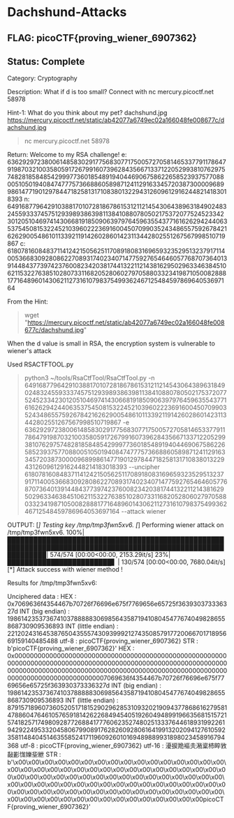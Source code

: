 # Dachshund-Attacks

## FLAG: picoCTF{proving_wiener_6907362}

## Status: Complete

Category: Cryptography

Description: What if d is too small? Connect with nc mercury.picoctf.net 58978

Hint-1: What do you think about my pet? dachshund.jpg <https://mercury.picoctf.net/static/ab42077a6749ec02a166048fe008677c/dachshund.jpg>

> nc mercury.picoctf.net 58978

Return:
Welcome to my RSA challenge!
e: 63629297238006148583029177568307717500572705814653377911786479198703210035805917267991607396284356671337122052993810762975748281858485429997736018548919404469067586226585239375770880051050194084747775736688605898712411291633457203873000096899861477190129784471825813171083801322943126096129162448214183018393
n: 64916877964291038817010728186786153121121454306438963184902483245593337457512939893863981138410880780502175372077524523342301205104697414306681918509063979764596355437716162629424406353754508153224521039602223691600450709903524348655759267842162629005486101133921191426028601423113442802551267567998510719867
c: 61807816084837114124215056251170891808316965932352951323791711400536683092808622708931740234071477592765464605776870736401391448437739742376008234203817441322112143816295029633463845106211532276385102807331168205280602797058803323419871050082888177164896014306211273161079837549936246712548459786964053697164

From the Hint:
> wget "https://mercury.picoctf.net/static/ab42077a6749ec02a166048fe008677c/dachshund.jpg"

When the d value is small in RSA, the encryption system is vulnerable to wiener's attack

Used RSACTFTOOL.py
> python3 ~/tools/RsaCtfTool/RsaCtfTool.py -n 64916877964291038817010728186786153121121454306438963184902483245593337457512939893863981138410880780502175372077524523342301205104697414306681918509063979764596355437716162629424406353754508153224521039602223691600450709903524348655759267842162629005486101133921191426028601423113442802551267567998510719867 -e 63629297238006148583029177568307717500572705814653377911786479198703210035805917267991607396284356671337122052993810762975748281858485429997736018548919404469067586226585239375770880051050194084747775736688605898712411291633457203873000096899861477190129784471825813171083801322943126096129162448214183018393 --uncipher 61807816084837114124215056251170891808316965932352951323791711400536683092808622708931740234071477592765464605776870736401391448437739742376008234203817441322112143816295029633463845106211532276385102807331168205280602797058803323419871050082888177164896014306211273161079837549936246712548459786964053697164 --attack wiener

OUTPUT:
[*] Testing key /tmp/tmp3fwn5xv6.
[*] Performing wiener attack on /tmp/tmp3fwn5xv6.
100%|█████████████████████████████████████████████████████████████████████████████████████████████████████████████| 574/574 [00:00<00:00, 2153.29it/s]
 23%|████████████████████████▋                                                                                    | 130/574 [00:00<00:00, 7680.04it/s]
[*] Attack success with wiener method !

Results for /tmp/tmp3fwn5xv6:

Unciphered data :
HEX : 0x7069636f4354467b70726f76696e675f7769656e65725f363930373336327d
INT (big endian) : 198614235373674103788888306985643587194108045477674049828655868730909536893
INT (little endian) : 221202431645387650435557430939992127435085791772006670171895669159140485488
utf-8 : picoCTF{proving_wiener_6907362}
STR : b'picoCTF{proving_wiener_6907362}'
HEX : 0x000000000000000000000000000000000000000000000000000000000000000000000000000000000000000000000000000000000000000000000000000000000000000000000000000000000000000000000000000000000000000000000000007069636f4354467b70726f76696e675f7769656e65725f363930373336327d
INT (big endian) : 198614235373674103788888306985643587194108045477674049828655868730909536893
INT (little endian) : 87915718960736052051718152902962853109320219094377868616279581478860476461057659181426226849454051926049489919663568151572157418257174980928772688417776062352748025133376446189319922619429224953320458067990891762826092806164199132020941276105923581148404514635585241711960926010169489889931898023458916794368
utf-8 : picoCTF{proving_wiener_6907362}
utf-16 : 瀀捩䍯䙔灻潲楶杮睟敩敮彲㤶㜰㘳紲
STR : b'\x00\x00\x00\x00\x00\x00\x00\x00\x00\x00\x00\x00\x00\x00\x00\x00\x00\x00\x00\x00\x00\x00\x00\x00\x00\x00\x00\x00\x00\x00\x00\x00\x00\x00\x00\x00\x00\x00\x00\x00\x00\x00\x00\x00\x00\x00\x00\x00\x00\x00\x00\x00\x00\x00\x00\x00\x00\x00\x00\x00\x00\x00\x00\x00\x00\x00\x00\x00\x00\x00\x00\x00\x00\x00\x00\x00\x00\x00\x00\x00\x00\x00\x00\x00\x00\x00\x00\x00\x00\x00\x00\x00\x00\x00\x00\x00\x00picoCTF{proving_wiener_6907362}'
